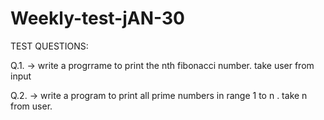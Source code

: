 # Weekly-test-jAN-30

TEST QUESTIONS:

Q.1. -> write a progrrame to print the nth fibonacci number. take user from input

Q.2. -> write a program to print all prime numbers in range 1 to n . take n from user.
